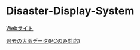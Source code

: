 ﻿# Disaster-Display-System

[Webサイト](https://kbc-973011.streamlit.app)

[過去の大雨データ(PCのみ対応)](https://super-onigiri-man.github.io/Disaster-Display-System/)

